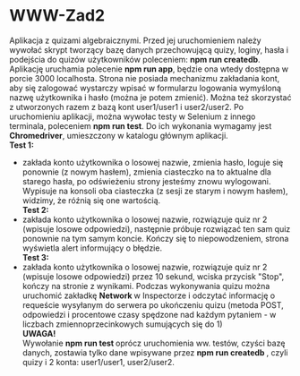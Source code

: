 # WWW-Zad2

Aplikacja z quizami algebraicznymi. Przed jej uruchomieniem należy wywołać skrypt tworzący bazę danych przechowującą quizy, loginy, hasła i podejścia do quizów użytkowników poleceniem: <b>npm run createdb</b>. Aplikację uruchamia polecenie <b>npm run app</b>, będzie ona wtedy dostępna w porcie 3000 localhosta. Strona nie posiada mechanizmu zakładania kont, aby się zalogować wystarczy wpisać w formularzu logowania wymyśloną nazwę użytkownika i hasło (można je potem zmienić). Można też skorzystać z utworzonych razem z bazą kont user1/user1 i user2/user2. Po uruchomieniu aplikacji, można wywołac testy w Selenium z innego terminala, poleceniem <b>npm run test</b>. Do ich wykonania wymagamy jest <b>Chromedriver</b>, umieszczony w katalogu głównym aplikacji. \
<b>Test 1:</b>
* zakłada konto użytkownika o losowej nazwie, zmienia hasło, loguje się ponownie (z nowym hasłem), zmienia ciasteczko na to aktualne dla starego hasła, po odświeżeniu strony jesteśmy znowu wylogowani. Wypisuje na konsoli oba ciasteczka (z sesji ze starym i nowym hasłem), widzimy, że róźnią się one wartością. \
<b>Test 2:</b>
* zakłada konto użytkownika o losowej nazwie, rozwiązuje quiz nr 2 (wpisuje losowe odpowiedzi), następnie próbuje rozwiązać ten sam quiz ponownie na tym samym koncie. Kończy się to niepowodzeniem, strona wyświetla alert informujący o błędzie. \
<b>Test 3:</b>
* zakłada konto użytkownika o losowej nazwie, rozwiązuje quiz nr 2 (wpisuje losowe odpowiedzi) przez 10 sekund, wciska przycisk "Stop", kończy na stronie z wynikami. Podczas wykonywania quizu można uruchomić zakładkę <b> Network </b> w Inspectorze i odczytać informację o requeście wysyłanym do serwera po ukończeniu quizu (metoda POST, odpowiedzi i procentowe czasy spędzone nad każdym pytaniem - w liczbach zmiennoprzecinkowych sumujących się do 1) \
<b> UWAGA! </b> \
Wywołanie <b> npm run test </b> oprócz uruchomienia ww. testów, czyści bazę danych, zostawia tylko dane wpisywane przez <b> npm run createdb </b>, czyli quizy i 2 konta: user1/user1, user2/user2.
